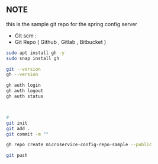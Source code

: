 ## NOTE 

this is the sample git repo for the spring config server 


* Git scm : 
* Git Repo ( Github , Gitlab , Bitbucket )



```bash 
sudo apt install gh -y 
sudo snap install gh 

git --version 
gh --version 

gh auth login 
gh auth logout
gh auth status 



# 
git init 
git add . 
git commit -m ""

gh repo create microservice-config-repo-sample --public

git push 
```